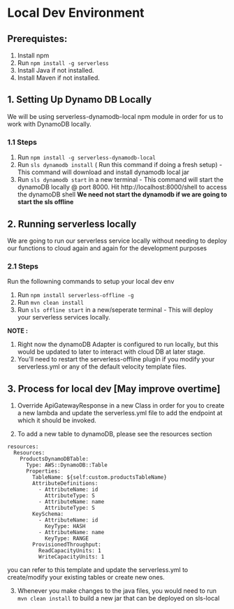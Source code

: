# Local Dev Environment

## Prerequistes: 

1. Install npm
2. Run `npm install -g serverless`
3. Install Java if not installed. 
4. Install Maven if not installed.


## 1. Setting Up Dynamo DB Locally

We will be using serverless-dynamodb-local npm module in order 
for us to work with DynamoDB locally. 

### 1.1 Steps

1. Run `npm install -g serverless-dynamodb-local`
2. Run `sls dynamodb install` ( Run this command if doing a fresh setup) - This command will download and install dynamodb local jar 
3. Run `sls dynamodb start` in a new terminal - This command will start the dynamoDB locally @ port 8000. Hit http://localhost:8000/shell to access the dynamoDB shell 
**We need not start the dynamodb if we are going to start the sls offline**

## 2. Running serverless locally

We are going to run our serverless service locally without needing to 
deploy our functions to cloud again and again for the development purposes

### 2.1 Steps

Run the followning commands to setup your local dev env

1. Run `npm install serverless-offline -g`
2. Run `mvn clean install`
3. Run `sls offline start`  in a new/seperate terminal - This will deploy your serverless services locally. 

**NOTE :** 
1. Right now the dynamoDB Adapter is configured to run locally, but this would be 
updated to later to interact with cloud DB at later stage. 
2. You'll need to restart the serverless-offline plugin if you modify your serverless.yml or any of the default velocity template files.

## 3. Process for local dev [May improve overtime]

1. Override ApiGatewayResponse in a new Class in order for you to create a new lambda and 
update the serverless.yml file to add the endpoint at which it should be invoked. 

2. To add a new table to dynamoDB, please see the resources section 

```
resources:
  Resources:
    ProductsDynamoDBTable:
      Type: AWS::DynamoDB::Table
      Properties:
        TableName: ${self:custom.productsTableName}
        AttributeDefinitions:
          - AttributeName: id
            AttributeType: S
          - AttributeName: name
            AttributeType: S
        KeySchema:
          - AttributeName: id
            KeyType: HASH
          - AttributeName: name
            KeyType: RANGE
        ProvisionedThroughput:
          ReadCapacityUnits: 1
          WriteCapacityUnits: 1
```

you can refer to this template and update the serverless.yml to create/modify your existing tables
or create new ones.

3. Whenever you make changes to the java files, you would need to run `mvn clean install` to build a 
new jar that can be deployed on sls-local